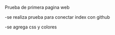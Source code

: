 Prueba de primera pagina web


-se realiza prueba para conectar index con github


-se agrega css y colores
